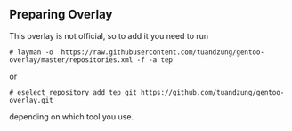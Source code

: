 Preparing Overlay
-----------------

This overlay is not official, so to add it you need to run

    # layman -o  https://raw.githubusercontent.com/tuandzung/gentoo-overlay/master/repositories.xml -f -a tep

or

    # eselect repository add tep git https://github.com/tuandzung/gentoo-overlay.git

depending on which tool you use.
